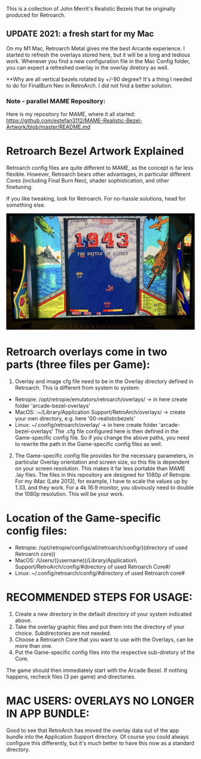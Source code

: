 This is a collection of John Merrit's Realistic Bezels that he originally produced for Retroarch.

## UPDATE 2021: a fresh start for my Mac
On my M1 Mac, Retroarch Metal gives me the best Arcarde experience. I started to refresh the overlays stored here, but it will be a long and tedious work. Whenever you find a new configuration file in the Mac Config folder, you can expect a refreshed overlay in the overlay diretory as well.

**Why are all vertical bezels rotated by +/-90 degree?
It's a thing I needed to do for FinalBurn Neo in RetroArch. I did not find a better solution.

### Note - parallel MAME Repository:
Here is my repository for MAME, where it all started:
https://github.com/estefan3112/MAME-Realistic-Bezel-Artwork/blob/master/README.md

# Retroarch Bezel Artwork Explained

Retroarch config files are quite different to MAME, as the concept is far less flexible. However, Retroarch bears other advantages, in particular different Cores (including Final Burn Neo), shader sophistication, and other finetuning.

If you like tweaking, look for Retroarch. For no-hassle solutions, head for something else.

![alt text](/screenshots/1943.jpeg "1943 with Overlay in Mac Metal Retroarch/Final Burn Neo on 4K monitor")

# Retroarch overlays come in two parts (three files per Game):

1. Overlay and image cfg file need to be in the Overlay directory defined in Retroarch. This is different from system to system:
- Retropie: /opt/retropie/emulators/retroarch/overlays/ -> in here create folder 'arcade-bezel-overlays'
- MacOS: :~/Library/Application Support/RetroArch/overlays/ -> create your own directory, e.g. here '00-realisticbezels'
- Linux: ~/.config/retroarch/overlay/ -> in here create folder 'arcade-bezel-overlays'
The .cfg file configured here is then defined in the Game-specific config file. So if you change the above paths, you need to rewrite the path in the Game-specific config files as well.

2. The Game-specific config file provides for the necessary parameters, in particular Overlay orientation and screen size, so this file is dependent on your screen resolution. This makes it far less portable than MAME .lay files.
The files in this repository are designed for 1080p of Retropie. For my iMac (Late 2013), for example, I have to scale the values up by 1.33, and they work. For a 4k 16:9 monitor, you obviously need to double the 1080p resolution.
This will be your work.

# Location of the Game-specific config files:
- Retropie: /opt/retropie/configs/all/retroarch/config/((directory of used Retroarch core))
- MacOS: /Users/((username))/Library/Application\ Support/RetroArch/config/#directory of used Retroarch Core#/
- Linux: ~/.config/retroarch/config/#directory of used Retroarch core#

# RECOMMENDED STEPS FOR USAGE:
1. Create a new directory in the default directory of your system indicated above.
2. Take the overlay graphic files and put them into the directory of your choice. Subdirectories are not needed.
3. Choose a Retroarch Core that you want to use with the Overlays, can be more than one.
4. Put the Game-specific config files into the respective sub-diretory of the Core.

The game should then immediately start with the Arcade Bezel. If nothing happens, recheck files (3 per game) and directories.

# MAC USERS: OVERLAYS NO LONGER IN APP BUNDLE:
Good to see that RetroArch has moved the overlay data out of the app bundle into the Application Support directory. Of course you could always configure this differently, but it's much better to have this now as a standard directory.
